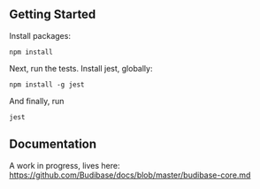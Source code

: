 ## Getting Started

Install packages:

`npm install`

Next, run the tests. Install jest, globally:

`npm install -g jest`

And finally, run

`jest`

## Documentation

A work in progress, lives here: https://github.com/Budibase/docs/blob/master/budibase-core.md





